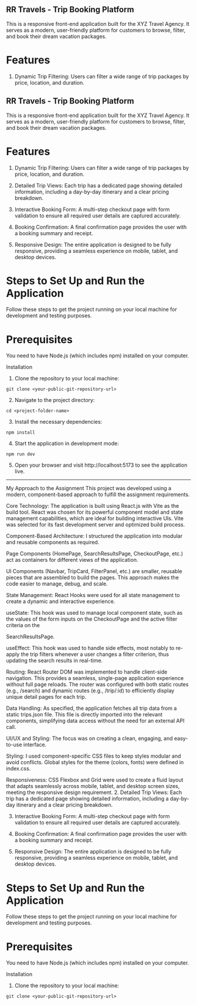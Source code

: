 ## RR Travels - Trip Booking Platform
This is a responsive front-end application built for the XYZ Travel Agency.  It serves as a modern, user-friendly platform for customers to browse, filter, and book their dream vacation packages.

# Features

1. Dynamic Trip Filtering: Users can filter a wide range of trip packages by price, location, and duration. 


## RR Travels - Trip Booking Platform
This is a responsive front-end application built for the XYZ Travel Agency.  It serves as a modern, user-friendly platform for customers to browse, filter, and book their dream vacation packages.

# Features

1. Dynamic Trip Filtering: Users can filter a wide range of trip packages by price, location, and duration. 



2. Detailed Trip Views: Each trip has a dedicated page showing detailed information, including a day-by-day itinerary and a clear pricing breakdown. 


3. Interactive Booking Form: A multi-step checkout page with form validation to ensure all required user details are captured accurately. 



4. Booking Confirmation: A final confirmation page provides the user with a booking summary and receipt. 


5. Responsive Design: The entire application is designed to be fully responsive, providing a seamless experience on mobile, tablet, and desktop devices. 

# Steps to Set Up and Run the Application
Follow these steps to get the project running on your local machine for development and testing purposes.

# Prerequisites
You need to have Node.js (which includes npm) installed on your computer.

Installation
1. Clone the repository to your local machine:
```
git clone <your-public-git-repository-url>

```
2. Navigate to the project directory:
```
cd <project-folder-name>

```
3. Install the necessary dependencies:
```
npm install
```
4. Start the application in development mode:
```
npm run dev
```
5. Open your browser and visit http://localhost:5173 to see the application live.
______________________________________________________________________________________________________________________________________________

My Approach to the Assignment
This project was developed using a modern, component-based approach to fulfill the assignment requirements.


Core Technology: The application is built using React.js with Vite as the build tool.  React was chosen for its powerful component model and state management capabilities, which are ideal for building interactive UIs. Vite was selected for its fast development server and optimized build process.


Component-Based Architecture: I structured the application into modular and reusable components as required. 

Page Components (HomePage, SearchResultsPage, CheckoutPage, etc.) act as containers for different views of the application.

UI Components (Navbar, TripCard, FilterPanel, etc.) are smaller, reusable pieces that are assembled to build the pages. This approach makes the code easier to manage, debug, and scale.


State Management: React Hooks were used for all state management to create a dynamic and interactive experience. 


useState: This hook was used to manage local component state, such as the values of the form inputs on the CheckoutPage and the active filter criteria on the 

SearchResultsPage. 


useEffect: This hook was used to handle side effects, most notably to re-apply the trip filters whenever a user changes a filter criterion, thus updating the search results in real-time. 

Routing: React Router DOM was implemented to handle client-side navigation. This provides a seamless, single-page application experience without full page reloads. The router was configured with both static routes (e.g., /search) and dynamic routes (e.g., /trip/:id) to efficiently display unique detail pages for each trip.


Data Handling: As specified, the application fetches all trip data from a static trips.json file.  This file is directly imported into the relevant components, simplifying data access without the need for an external API call.


UI/UX and Styling: The focus was on creating a clean, engaging, and easy-to-use interface. 

Styling: I used component-specific CSS files to keep styles modular and avoid conflicts. Global styles for the theme (colors, fonts) were defined in index.css.


Responsiveness: CSS Flexbox and Grid were used to create a fluid layout that adapts seamlessly across mobile, tablet, and desktop screen sizes, meeting the responsive design requirement.
2. Detailed Trip Views: Each trip has a dedicated page showing detailed information, including a day-by-day itinerary and a clear pricing breakdown. 


3. Interactive Booking Form: A multi-step checkout page with form validation to ensure all required user details are captured accurately. 



4. Booking Confirmation: A final confirmation page provides the user with a booking summary and receipt. 


5. Responsive Design: The entire application is designed to be fully responsive, providing a seamless experience on mobile, tablet, and desktop devices. 

# Steps to Set Up and Run the Application
Follow these steps to get the project running on your local machine for development and testing purposes.

# Prerequisites
You need to have Node.js (which includes npm) installed on your computer.

Installation
1. Clone the repository to your local machine:
```
git clone <your-public-git-repository-url>

```
